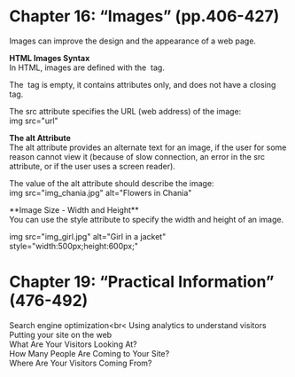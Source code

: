 # Chapter 16: “Images” (pp.406-427)
<p>
Images can improve the design and the appearance of a web page.

**HTML Images Syntax**<br>
In HTML, images are defined with the <img> tag.

The <img> tag is empty, it contains attributes only, and does not have a closing tag.

The src attribute specifies the URL (web address) of the image:<br>
img src="url"

**The alt Attribute**<br>
The alt attribute provides an alternate text for an image, if the user for some reason cannot view it (because of slow connection, an error in the src attribute, or if the user uses a screen reader).

The value of the alt attribute should describe the image:<br>
img src="img_chania.jpg" alt="Flowers in Chania"
</p>
<p>
**Image Size - Width and Height**<br>
You can use the style attribute to specify the width and height of an image.<br>

img src="img_girl.jpg" alt="Girl in a jacket" style="width:500px;height:600px;"

</p>

# Chapter 19: “Practical Information” (476-492)

Search engine optimization<br<
Using analytics to understand visitors<br>
Putting your site on the web<br>
What Are Your Visitors Looking At?<br>
How Many People Are Coming to Your Site?<br>
Where Are Your Visitors Coming From?<br>


